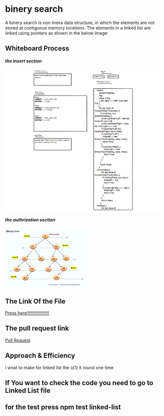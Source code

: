 # binery search
A binery search is non linera data structure, in which the elements are not stored at contiguous memory locations. The elements in a linked list are linked using pointers as shown in the below image:
## Whiteboard Process
##### the insert section
![image](./wightbord%20binery.png)

##### the authrization section
![image](./download.png)

## The Link Of the File
[Press here!!!!!!!!!!!!!!!!!!](https://github.com/lithhalim/data-structures-and-algorithms/tree/main/javascript/tree)

## The pull request link
[Pull Request](https://github.com/lithhalim/data-structures-and-algorithms/pulls)
## Approach & Efficiency
i wnat to make for linked list the o(1) it round one time

## If You want to check the code you need to go to Linked List file 
## for the test press npm test linked-list

